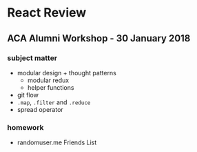 # React Review

## ACA Alumni Workshop -  30 January 2018

### subject matter
- modular design + thought patterns
  - modular redux
  - helper functions
- git flow
- `.map`, `.filter` and `.reduce`
- spread operator

### homework
- randomuser.me Friends List
